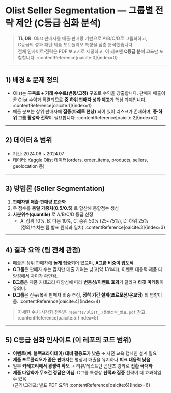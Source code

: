 #  Olist Seller Segmentation — 그룹별 전략 제안 (C등급 심화 분석)
> **TL;DR**: Olist 판매자를 매출·판매량 기반으로 A/B/C/D로 그룹화하고,  
> C등급의 성과 패턴·제품 포트폴리오 특성을 심층 분석했습니다.  
> 전체 인사이트·전략은 PDF 보고서로 제공하고, 이 레포엔 **C등급 분석 코드**만 포함합니다. :contentReference[oaicite:0]{index=0}

---

## 1) 배경 & 문제 정의
- Olist는 **구독료 + 거래 수수료(변동/고정)** 구조로 수익을 창출합니다. 판매자 매출이 곧 Olist 수익과 직결되므로 **중·하위 판매자 성과 제고**가 핵심 과제입니다. :contentReference[oaicite:1]{index=1}  
- 매출 분포는 상위 판매자에 **집중(파레토 현상)** 되어 있어 리스크가 존재하며, **중·하위 그룹 활성화 전략**이 필요합니다. :contentReference[oaicite:2]{index=2}

---

## 2) 데이터 & 범위
- 기간: 2024.06 ~ 2024.07
- 데이터: Kaggle Olist 데이터(orders, order_items, products, sellers, geolocation 등)

---

## 3) 방법론 (Seller Segmentation)
1. **판매자별 매출·판매량 표준화**  
2. 두 점수를 **동일 가중치(0.5/0.5)** 로 합산해 통합점수 생성  
3. **사분위수(quantile)** 로 A/B/C/D 등급 산정  
   - A: 상위 10%, B: 다음 10%, C: 중위 50% (25~75%), D: 하위 25%  
   (정의/수치는 팀 발표 원칙과 일치) :contentReference[oaicite:3]{index=3}

---

## 4) 결과 요약 (팀 전체 관점)
- 매출은 상위 판매자에 **높게 집중**되어 있으며, **A그룹 비중이 압도적**.  
- **C그룹**은 판매자 수는 많지만 매출 기여는 낮고(약 13%대), 이벤트 대응력·제품 다양성에서 차이가 확인됨.  
- **B그룹**은 제품 카테고리 다양성에 따라 **변동성/이벤트 효과**가 달라져 **타깃 마케팅**이 유의미.  
- **D그룹**은 신규/복귀 판매자 비중 추정, **정착 기간 설계(프로모션/온보딩)** 의 영향이 큼. :contentReference[oaicite:4]{index=4}

> 자세한 수치·시각화·전략은 `reports/Olist_그룹별전략_발표.pdf` 참고. :contentReference[oaicite:5]{index=5}

---

## 5) C등급 심화 인사이트 (이 레포의 코드 범위)
- **이벤트(예: 블랙프라이데이) 대비 활용도가 낮음** → 사전 교육·캠페인 설계 필요  
- **제품 포트폴리오가 좁은 판매자**는 평상시 매출을 유지하나 **피크 대응력 낮음**  
- 일부 **카테고리에서 경쟁력 확보** → 리뷰/테스트단·콘텐츠 강화로 **전환 극대화**  
- **제품 다양화가 무조건 정답은 아님**: C그룹 특성상 **선택과 집중** 전략이 더 효과적일 수 있음  
(근거/그래프: 발표 PDF 요약) :contentReference[oaicite:6]{index=6}

